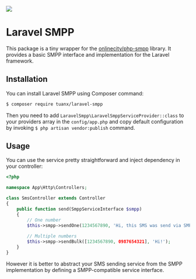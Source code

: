 [![](https://img.shields.io/packagist/dt/franzose/laravel-smpp.svg)](https://packagist.org/packages/franzose/laravel-smpp)

# Laravel SMPP
This package is a tiny wrapper for the [onlinecity/php-smpp](https://github.com/onlinecity/php-smpp) library.
It provides a basic SMPP interface and implementation for the Laravel framework.

## Installation
You can install Laravel SMPP using Composer command:
```bash
$ composer require tuanx/laravel-smpp
```

Then you need to add `LaravelSmpp\LaravelSmppServiceProvider::class` to your providers array in the `config/app.php`
and copy default configuration by invoking `$ php artisan vendor:publish` command.

## Usage

You can use the service pretty straightforward and inject dependency in your controller:
 
```php
<?php

namespace App\Http\Controllers;

class SmsController extends Controller
{
    public function send(SmppServiceInterface $smpp)
    {
        // One number
        $this->smpp->sendOne(1234567890, 'Hi, this SMS was send via SMPP protocol');
        
        // Multiple numbers
        $this->smpp->sendBulk([1234567890, 0987654321], 'Hi!');
    }
}
```

However it is better to abstract your SMS sending service from the SMPP implementation by defining a SMPP-compatible service interface.
